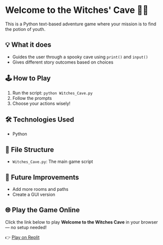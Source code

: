 # Welcome to the Witches' Cave 🧙‍♀️

This is a Python text-based adventure game where your mission is to find the potion of youth.

## 💡 What it does
- Guides the user through a spooky cave using `print()` and `input()`
- Gives different story outcomes based on choices

## 🕹️ How to Play
1. Run the script: `python Witches_Cave.py`
2. Follow the prompts
3. Choose your actions wisely!

## 🛠️ Technologies Used
- Python 

## 📁 File Structure
- `Witches_Cave.py`: The main game script

## 🚀 Future Improvements
- Add more rooms and paths
- Create a GUI version

## 🌐 Play the Game Online

Click the link below to play **Welcome to the Witches Cave** in your browser — no setup needed!

👉 [Play on Replit](https://trinket.io/python/d17aac2182b7)
